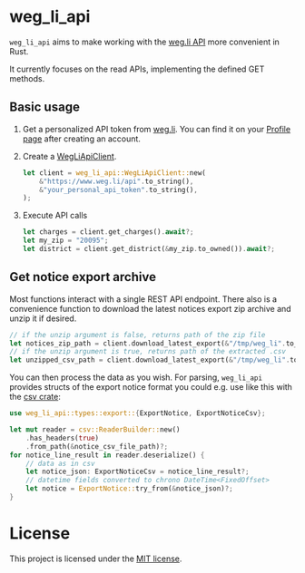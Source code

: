 # weg_li_api

`weg_li_api` aims to make working with the [weg.li API](https://www.weg.li/api-docs/index.html) more convenient in Rust.

It currently focuses on the read APIs, implementing the defined GET methods.

## Basic usage

1. Get a personalized API token from [weg.li](https://www.weg.li/). You can find it on your [Profile page](https://www.weg.li/user) after creating an account.

2. Create a [WegLiApiClient](api/struct.WegLiApiClient.html).

   ```rust
   let client = weg_li_api::WegLiApiClient::new(
       &"https://www.weg.li/api".to_string(),
       &"your_personal_api_token".to_string(),
   );
   ```

3. Execute API calls

   ```rust
   let charges = client.get_charges().await?;
   let my_zip = "20095";
   let district = client.get_district(&my_zip.to_owned()).await?;
   ```

## Get notice export archive

Most functions interact with a single REST API endpoint. There also is a convenience function to download the latest notices export zip archive and unzip it if desired.

```rust
// if the unzip argument is false, returns path of the zip file
let notices_zip_path = client.download_latest_export(&"/tmp/weg_li".to_owned(), true, false).await?;
// if the unzip argument is true, returns path of the extracted .csv
let unzipped_csv_path = client.download_latest_export(&"/tmp/weg_li".to_owned(), true, true).await?;
```

You can then process the data as you wish. For parsing, `weg_li_api` provides structs of the export notice format you could e.g. use like this with the [csv crate](https://crates.io/crates/csv):

```rust
use weg_li_api::types::export::{ExportNotice, ExportNoticeCsv};

let mut reader = csv::ReaderBuilder::new()
    .has_headers(true)
    .from_path(&notice_csv_file_path)?;
for notice_line_result in reader.deserialize() {
    // data as in csv
    let notice_json: ExportNoticeCsv = notice_line_result?;
    // datetime fields converted to chrono DateTime<FixedOffset>
    let notice = ExportNotice::try_from(&notice_json)?;
}
```

# License

This project is licensed under the [MIT license](LICENSE.md).
